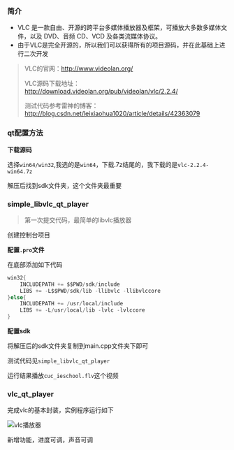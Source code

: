 ### 简介

- VLC 是一款自由、开源的跨平台多媒体播放器及框架，可播放大多数多媒体文件，以及 DVD、音频 CD、VCD 及各类流媒体协议。
- 由于VLC是完全开源的，所以我们可以获得所有的项目源码，并在此基础上进行二次开发

> VLC的官网：http://www.videolan.org/
> 
> VLC源码下载地址：http://download.videolan.org/pub/videolan/vlc/2.2.4/
> 
> 测试代码参考雷神的博客：http://blog.csdn.net/leixiaohua1020/article/details/42363079

### qt配置方法

**下载源码**

选择`win64/win32`,我选的是`win64`，下载.7z结尾的，我下载的是`vlc-2.2.4-win64.7z`

解压后找到sdk文件夹，这个文件夹最重要

### simple_libvlc_qt_player

> 第一次提交代码，最简单的libvlc播放器

创建控制台项目

**配置`.pro`文件**

在底部添加如下代码

~~~c
win32{
    INCLUDEPATH += $$PWD/sdk/include
    LIBS += -L$$PWD/sdk/lib -llibvlc -llibvlccore
}else{
    INCLUDEPATH += /usr/local/include
    LIBS += -L/usr/local/lib -lvlc -lvlccore
}
~~~

**配置sdk**

将解压后的sdk文件夹复制到main.cpp文件夹下即可

测试代码见`simple_libvlc_qt_player`

运行结果播放`cuc_ieschool.flv`这个视频

### vlc_qt_player

完成vlc的基本封装，实例程序运行如下

![vlc播放器](https://img-blog.csdnimg.cn/20210208162705341.png?x-oss-process=image/watermark,type_ZmFuZ3poZW5naGVpdGk,shadow_10,text_aHR0cHM6Ly9ibG9nLmNzZG4ubmV0L3FxXzQ0NTE5NDg0,size_16,color_FFFFFF,t_70)



新增功能，进度可调，声音可调